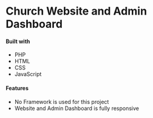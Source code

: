 # Church Website and Admin Dashboard

#### Built with
- PHP
- HTML
- CSS
- JavaScript

#### Features
- No Framework is used for this project
- Website and Admin Dashboard is fully responsive
